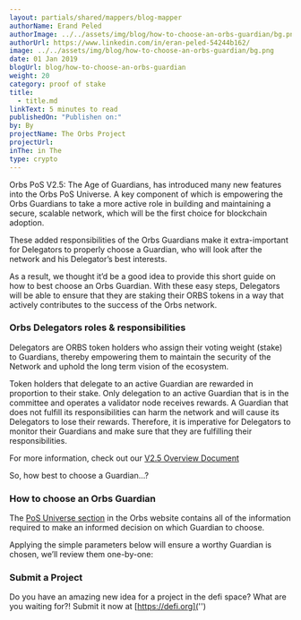 ```yaml
---
layout: partials/shared/mappers/blog-mapper
authorName: Erand Peled
authorImage: ../../assets/img/blog/how-to-choose-an-orbs-guardian/bg.png
authorUrl: https://www.linkedin.com/in/eran-peled-54244b162/
image: ../../assets/img/blog/how-to-choose-an-orbs-guardian/bg.png
date: 01 Jan 2019
blogUrl: blog/how-to-choose-an-orbs-guardian
weight: 20
category: proof of stake
title:
  - title.md
linkText: 5 minutes to read
publishedOn: "Publishen on:"
by: By
projectName: The Orbs Project
projectUrl:
inThe: in The
type: crypto
---
```


Orbs PoS V2.5: The Age of Guardians, has introduced many new features into the Orbs PoS Universe. A key component of which is empowering the Orbs Guardians to take a more active role in building and maintaining a secure, scalable network, which will be the first choice for blockchain adoption.

These added responsibilities of the Orbs Guardians make it extra-important for Delegators to properly choose a Guardian, who will look after the network and his Delegator’s best interests.

As a result, we thought it’d be a good idea to provide this short guide on how to best choose an Orbs Guardian. With these easy steps, Delegators will be able to ensure that they are staking their ORBS tokens in a way that actively contributes to the success of the Orbs network.

### Orbs Delegators roles & responsibilities

Delegators are ORBS token holders who assign their voting weight (stake) to Guardians, thereby empowering them to maintain the security of the Network and uphold the long term vision of the ecosystem.

Token holders that delegate to an active Guardian are rewarded in proportion to their stake. Only delegation to an active Guardian that is in the committee and operates a validator node receives rewards. A Guardian that does not fulfill its responsibilities can harm the network and will cause its Delegators to lose their rewards. Therefore, it is imperative for Delegators to monitor their Guardians and make sure that they are fulfilling their responsibilities.

For more information, check out our [V2.5 Overview Document](https://www.orbs.com/white-papers/orbs-pos-v2-the-age-of-guardians/)

So, how best to choose a Guardian…?

### How to choose an Orbs Guardian

The [PoS Universe section](/pos-universe) in the Orbs website contains all of the information required to make an informed decision on which Guardian to choose.

Applying the simple parameters below will ensure a worthy Guardian is chosen, we’ll review them one-by-one:

### Submit a Project

Do you have an amazing new idea for a project in the defi space? What are you waiting for?! Submit it now at [https://defi.org]('')
